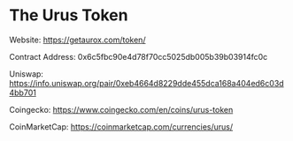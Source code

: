 # The Urus Token

Website: https://getaurox.com/token/

Contract Address: 0x6c5fbc90e4d78f70cc5025db005b39b03914fc0c

Uniswap: https://info.uniswap.org/pair/0xeb4664d8229dde455dca168a404ed6c03d4bb701

Coingecko: https://www.coingecko.com/en/coins/urus-token

CoinMarketCap: https://coinmarketcap.com/currencies/urus/
